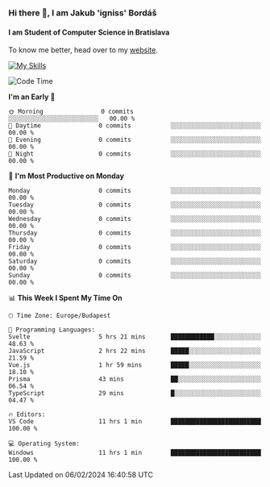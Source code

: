 ### Hi there 👋, I am Jakub 'igniss' Bordáš

#### I am Student of Computer Science in Bratislava
To know me better, head over to my [website](https://bordas.sk).

[![My Skills](https://skillicons.dev/icons?i=js,html,css,figma,svelte,java,kotlin,python,postgresql,typescript,nest,nodejs)](https://bordas.sk)


<!--START_SECTION:waka-->
![Code Time](http://img.shields.io/badge/Code%20Time-1%2C399%20hrs%208%20mins-blue)

**I'm an Early 🐤** 

```text
🌞 Morning                0 commits           ░░░░░░░░░░░░░░░░░░░░░░░░░   00.00 % 
🌆 Daytime                0 commits           ░░░░░░░░░░░░░░░░░░░░░░░░░   00.00 % 
🌃 Evening                0 commits           ░░░░░░░░░░░░░░░░░░░░░░░░░   00.00 % 
🌙 Night                  0 commits           ░░░░░░░░░░░░░░░░░░░░░░░░░   00.00 % 
```
📅 **I'm Most Productive on Monday** 

```text
Monday                   0 commits           ░░░░░░░░░░░░░░░░░░░░░░░░░   00.00 % 
Tuesday                  0 commits           ░░░░░░░░░░░░░░░░░░░░░░░░░   00.00 % 
Wednesday                0 commits           ░░░░░░░░░░░░░░░░░░░░░░░░░   00.00 % 
Thursday                 0 commits           ░░░░░░░░░░░░░░░░░░░░░░░░░   00.00 % 
Friday                   0 commits           ░░░░░░░░░░░░░░░░░░░░░░░░░   00.00 % 
Saturday                 0 commits           ░░░░░░░░░░░░░░░░░░░░░░░░░   00.00 % 
Sunday                   0 commits           ░░░░░░░░░░░░░░░░░░░░░░░░░   00.00 % 
```


📊 **This Week I Spent My Time On** 

```text
🕑︎ Time Zone: Europe/Budapest

💬 Programming Languages: 
Svelte                   5 hrs 21 mins       ████████████░░░░░░░░░░░░░   48.63 % 
JavaScript               2 hrs 22 mins       █████░░░░░░░░░░░░░░░░░░░░   21.59 % 
Vue.js                   1 hr 59 mins        █████░░░░░░░░░░░░░░░░░░░░   18.10 % 
Prisma                   43 mins             ██░░░░░░░░░░░░░░░░░░░░░░░   06.54 % 
TypeScript               29 mins             █░░░░░░░░░░░░░░░░░░░░░░░░   04.47 % 

🔥 Editors: 
VS Code                  11 hrs 1 min        █████████████████████████   100.00 % 

💻 Operating System: 
Windows                  11 hrs 1 min        █████████████████████████   100.00 % 
```


 Last Updated on 06/02/2024 16:40:58 UTC
<!--END_SECTION:waka-->
